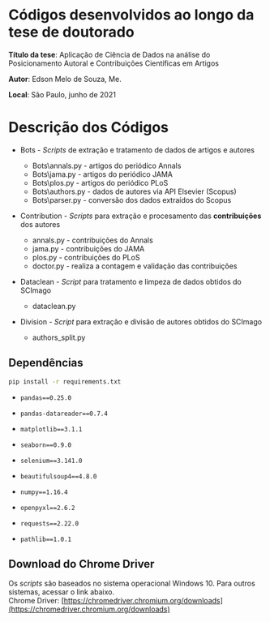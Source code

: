 # Códigos desenvolvidos ao longo da tese de doutorado

**Título da tese**: Aplicação de Ciência de Dados na análise do Posicionamento Autoral e Contribuições Científicas em Artigos

**Autor**: Edson Melo de Souza, Me.

**Local**: São Paulo, junho de 2021

# Descrição dos Códigos
+ Bots - *Scripts* de extração e tratamento de dados de artigos e autores
    + Bots\annals.py - artigos do periódico Annals
    + Bots\jama.py - artigos do periódico JAMA
    + Bots\plos.py - artigos do periódico PLoS
    + Bots\authors.py - dados de autores via API Elsevier (Scopus)
    + Bots\parser.py - conversão dos dados extraídos do Scopus

+ Contribution - *Scripts* para extração e procesamento das **contribuições** dos autores
    + annals.py - contribuições do Annals
    + jama.py - contribuições do JAMA
    + plos.py - contribuições do PLoS
    + doctor.py - realiza a contagem e validação das contribuições

+ Dataclean - *Script* para tratamento e limpeza de dados obtidos do SCImago
    + dataclean.py

+ Division - *Script* para extração e divisão de autores obtidos do SCImago
    + authors_split.py

## Dependências
```bash
pip install -r requirements.txt
```

* <code>pandas==0.25.0</code>

* <code>pandas-datareader==0.7.4</code>

* <code>matplotlib==3.1.1</code>

* <code>seaborn==0.9.0</code>

* <code>selenium==3.141.0</code>

* <code>beautifulsoup4==4.8.0</code>

* <code>numpy==1.16.4</code>

* <code>openpyxl==2.6.2</code>

* <code>requests==2.22.0</code>

* <code>pathlib==1.0.1</code>

## Download do Chrome Driver
Os *scripts* são baseados no sistema operacional Windows 10. Para outros sistemas, acessar o link abaixo.  
Chrome Driver: [https://chromedriver.chromium.org/downloads](https://chromedriver.chromium.org/downloads)
